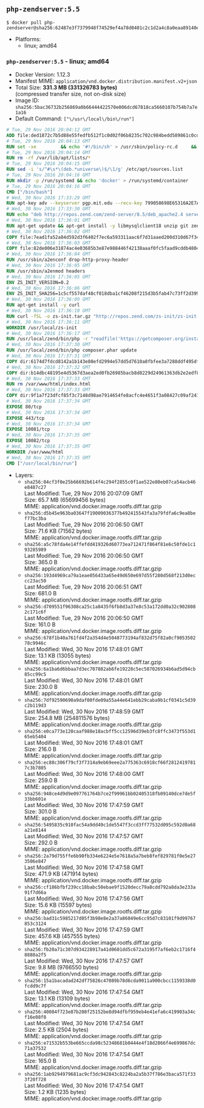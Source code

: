 ## `php-zendserver:5.5`

```console
$ docker pull php-zendserver@sha256:62487e3f7379948f74529ef4a78d0401c2c1d2a4c8a0eaa89140e072c79e6e7f
```

-	Platforms:
	-	linux; amd64

### `php-zendserver:5.5` - linux; amd64

-	Docker Version: 1.12.3
-	Manifest MIME: `application/vnd.docker.distribution.manifest.v2+json`
-	Total Size: **331.3 MB (331326783 bytes)**  
	(compressed transfer size, not on-disk size)
-	Image ID: `sha256:5bac36732b256869a0b66444422570e006dcd67818ca5660107b754b7a7e1a16`
-	Default Command: `["\/usr\/local\/bin\/run"]`

```dockerfile
# Tue, 29 Nov 2016 20:04:12 GMT
ADD file:ded1872c7b5d88e55fedfb512f1c0d02f06b8235c702c984bedd589861c0cd46 in / 
# Tue, 29 Nov 2016 20:04:13 GMT
RUN set -xe 		&& echo '#!/bin/sh' > /usr/sbin/policy-rc.d 	&& echo 'exit 101' >> /usr/sbin/policy-rc.d 	&& chmod +x /usr/sbin/policy-rc.d 		&& dpkg-divert --local --rename --add /sbin/initctl 	&& cp -a /usr/sbin/policy-rc.d /sbin/initctl 	&& sed -i 's/^exit.*/exit 0/' /sbin/initctl 		&& echo 'force-unsafe-io' > /etc/dpkg/dpkg.cfg.d/docker-apt-speedup 		&& echo 'DPkg::Post-Invoke { "rm -f /var/cache/apt/archives/*.deb /var/cache/apt/archives/partial/*.deb /var/cache/apt/*.bin || true"; };' > /etc/apt/apt.conf.d/docker-clean 	&& echo 'APT::Update::Post-Invoke { "rm -f /var/cache/apt/archives/*.deb /var/cache/apt/archives/partial/*.deb /var/cache/apt/*.bin || true"; };' >> /etc/apt/apt.conf.d/docker-clean 	&& echo 'Dir::Cache::pkgcache ""; Dir::Cache::srcpkgcache "";' >> /etc/apt/apt.conf.d/docker-clean 		&& echo 'Acquire::Languages "none";' > /etc/apt/apt.conf.d/docker-no-languages 		&& echo 'Acquire::GzipIndexes "true"; Acquire::CompressionTypes::Order:: "gz";' > /etc/apt/apt.conf.d/docker-gzip-indexes 		&& echo 'Apt::AutoRemove::SuggestsImportant "false";' > /etc/apt/apt.conf.d/docker-autoremove-suggests
# Tue, 29 Nov 2016 20:04:14 GMT
RUN rm -rf /var/lib/apt/lists/*
# Tue, 29 Nov 2016 20:04:15 GMT
RUN sed -i 's/^#\s*\(deb.*universe\)$/\1/g' /etc/apt/sources.list
# Tue, 29 Nov 2016 20:04:16 GMT
RUN mkdir -p /run/systemd && echo 'docker' > /run/systemd/container
# Tue, 29 Nov 2016 20:04:16 GMT
CMD ["/bin/bash"]
# Wed, 30 Nov 2016 17:33:29 GMT
RUN apt-key adv --keyserver pgp.mit.edu --recv-key 799058698E65316A2E7A4FF42EAE1437F7D2C623
# Wed, 30 Nov 2016 17:33:30 GMT
RUN echo "deb http://repos.zend.com/zend-server/8.5/deb_apache2.4 server non-free" >> /etc/apt/sources.list.d/zend-server.list
# Wed, 30 Nov 2016 17:36:01 GMT
RUN apt-get update && apt-get install -y libmysqlclient18 unzip git zend-server-php-5.5 && /usr/local/zend/bin/zendctl.sh stop
# Wed, 30 Nov 2016 17:36:02 GMT
COPY file:7ead1fa52a84d592d3f6402f7ec6a593311aac6f7d31aaed200d310d67f34d54 in /etc/ 
# Wed, 30 Nov 2016 17:36:03 GMT
COPY file:82de006e31874ac4e03685b3e87e988446f42138aaaf0fc5faad9cddb48040ba in /etc/apache2/conf-available 
# Wed, 30 Nov 2016 17:36:04 GMT
RUN /usr/sbin/a2enconf drop-http-proxy-header
# Wed, 30 Nov 2016 17:36:05 GMT
RUN /usr/sbin/a2enmod headers
# Wed, 30 Nov 2016 17:36:05 GMT
ENV ZS_INIT_VERSION=0.2
# Wed, 30 Nov 2016 17:36:06 GMT
ENV ZS_INIT_SHA256=1c5cf557daf48cf018dba1cf46208f215d3b5fab47c73ff2d39988581ebd6932
# Wed, 30 Nov 2016 17:36:09 GMT
RUN apt-get install -y curl
# Wed, 30 Nov 2016 17:36:10 GMT
RUN curl -fSL -o zs-init.tar.gz "http://repos.zend.com/zs-init/zs-init-docker-${ZS_INIT_VERSION}.tar.gz"     && echo "${ZS_INIT_SHA256} *zs-init.tar.gz" | sha256sum -c -     && mkdir /usr/local/zs-init     && tar xzf zs-init.tar.gz --strip-components=1 -C /usr/local/zs-init     && rm zs-init.tar.gz
# Wed, 30 Nov 2016 17:36:11 GMT
WORKDIR /usr/local/zs-init
# Wed, 30 Nov 2016 17:36:17 GMT
RUN /usr/local/zend/bin/php -r "readfile('https://getcomposer.org/installer');" | /usr/local/zend/bin/php
# Wed, 30 Nov 2016 17:37:30 GMT
RUN /usr/local/zend/bin/php composer.phar update
# Wed, 30 Nov 2016 17:37:31 GMT
COPY dir:6174d7fdcd8142a1b143e80efd2994e57dd5d7610a8fbfee3a7288ddf495dfdf in /usr/local/bin 
# Wed, 30 Nov 2016 17:37:32 GMT
COPY dir:b14dbc48195e4d5367d3aea2ed0fb26985bacb8d8229d24961363db2e2edf8f0 in /usr/local/zend/var/plugins/ 
# Wed, 30 Nov 2016 17:37:33 GMT
RUN rm /var/www/html/index.html
# Wed, 30 Nov 2016 17:37:33 GMT
COPY dir:9f1a7f23dfcf85f3c7148d98ae7914654fe8acfc4e4651f3a08427c09af24198 in /var/www/html 
# Wed, 30 Nov 2016 17:37:34 GMT
EXPOSE 80/tcp
# Wed, 30 Nov 2016 17:37:34 GMT
EXPOSE 443/tcp
# Wed, 30 Nov 2016 17:37:34 GMT
EXPOSE 10081/tcp
# Wed, 30 Nov 2016 17:37:35 GMT
EXPOSE 10082/tcp
# Wed, 30 Nov 2016 17:37:35 GMT
WORKDIR /var/www/html
# Wed, 30 Nov 2016 17:37:35 GMT
CMD ["/usr/local/bin/run"]
```

-	Layers:
	-	`sha256:04cf3f0e25b66692b614f4c294f2855c0f1ae522e80eb07ca54acb46e8487c27`  
		Last Modified: Tue, 29 Nov 2016 20:07:09 GMT  
		Size: 65.7 MB (65699456 bytes)  
		MIME: application/vnd.docker.image.rootfs.diff.tar.gzip
	-	`sha256:d5b45e963ba03647f19009036377b492415543fa3a79fdfa6c9ea8bef77bc3ba`  
		Last Modified: Tue, 29 Nov 2016 20:06:50 GMT  
		Size: 71.6 KB (71562 bytes)  
		MIME: application/vnd.docker.image.rootfs.diff.tar.gzip
	-	`sha256:a5c78fda4e14ffefdd419326d60773ea712471f864f81e6c50fde1c193285989`  
		Last Modified: Tue, 29 Nov 2016 20:06:50 GMT  
		Size: 365.0 B  
		MIME: application/vnd.docker.image.rootfs.diff.tar.gzip
	-	`sha256:193d4969ca79a1eae056433a65e49d650e697d55f280d568f213d0eccc23ac50`  
		Last Modified: Tue, 29 Nov 2016 20:06:51 GMT  
		Size: 681.0 B  
		MIME: application/vnd.docker.image.rootfs.diff.tar.gzip
	-	`sha256:d709551f96308ca25c1a8435f6fb8d3a37e8c53a172dd0a32c9028082c171c6f`  
		Last Modified: Tue, 29 Nov 2016 20:06:50 GMT  
		Size: 161.0 B  
		MIME: application/vnd.docker.image.rootfs.diff.tar.gzip
	-	`sha256:678f1b40a761fd4f2a354d4e5048773194af832d75f82a0cf905350278c9946c`  
		Last Modified: Wed, 30 Nov 2016 17:48:01 GMT  
		Size: 13.1 KB (13055 bytes)  
		MIME: application/vnd.docker.image.rootfs.diff.tar.gzip
	-	`sha256:6a1ba6d6bbaa7d3ec707882ab6fe19228c5ec587026934b6ad5d94cb85cc99c5`  
		Last Modified: Wed, 30 Nov 2016 17:48:01 GMT  
		Size: 230.0 B  
		MIME: application/vnd.docker.image.rootfs.diff.tar.gzip
	-	`sha256:7df92590690a9daf00fde09a55a44e641ebb29caba9b1cf0341c5d39c2b119d3`  
		Last Modified: Wed, 30 Nov 2016 17:48:59 GMT  
		Size: 254.8 MB (254811576 bytes)  
		MIME: application/vnd.docker.image.rootfs.diff.tar.gzip
	-	`sha256:e0ca773e120caaf988e18acbff5cc12596d39eb3fc8ffc3473f553d165eb5404`  
		Last Modified: Wed, 30 Nov 2016 17:48:01 GMT  
		Size: 216.0 B  
		MIME: application/vnd.docker.image.rootfs.diff.tar.gzip
	-	`sha256:ec88c306f79cf3f7314a9eb69eee2a775363c6918cf66f28124197817c3b7805`  
		Last Modified: Wed, 30 Nov 2016 17:48:00 GMT  
		Size: 259.0 B  
		MIME: application/vnd.docker.image.rootfs.diff.tar.gzip
	-	`sha256:948ce4d9d9e097761764b7ce2f99961bb02405318fb09140dce7de5f33bb601e`  
		Last Modified: Wed, 30 Nov 2016 17:47:59 GMT  
		Size: 301.0 B  
		MIME: application/vnd.docker.image.rootfs.diff.tar.gzip
	-	`sha256:5495835c910fac54a9dd49c1de5547f3ccd3ff77532d095c592d0a68a21e8144`  
		Last Modified: Wed, 30 Nov 2016 17:47:57 GMT  
		Size: 292.0 B  
		MIME: application/vnd.docker.image.rootfs.diff.tar.gzip
	-	`sha256:2a79d755ffe6b90fb334e6224e5e7618a5a7beb8fef829781f0e5e273506e847`  
		Last Modified: Wed, 30 Nov 2016 17:47:58 GMT  
		Size: 471.9 KB (471914 bytes)  
		MIME: application/vnd.docker.image.rootfs.diff.tar.gzip
	-	`sha256:cf186bfbf239cc18babc50ebae9f1520decc79a8cdd792a8da3e233a91f7d66a`  
		Last Modified: Wed, 30 Nov 2016 17:47:56 GMT  
		Size: 15.6 KB (15597 bytes)  
		MIME: application/vnd.docker.image.rootfs.diff.tar.gzip
	-	`sha256:bad31c5985217d05f3b98e8e2a37a86049e6cc95d7c83101f9d99767853c3124`  
		Last Modified: Wed, 30 Nov 2016 17:47:59 GMT  
		Size: 457.6 KB (457555 bytes)  
		MIME: application/vnd.docker.image.rootfs.diff.tar.gzip
	-	`sha256:fb20a71c307d934228917a41d0601dd5c672a3195f7af6eb2c1716f48888a2f5`  
		Last Modified: Wed, 30 Nov 2016 17:47:57 GMT  
		Size: 9.8 MB (9766550 bytes)  
		MIME: application/vnd.docker.image.rootfs.diff.tar.gzip
	-	`sha256:15a1bacadad242df75826c47089b78d6cda9011a900cbcc1159338d0fcdd9c7f`  
		Last Modified: Wed, 30 Nov 2016 17:47:54 GMT  
		Size: 13.1 KB (13109 bytes)  
		MIME: application/vnd.docker.image.rootfs.diff.tar.gzip
	-	`sha256:40084f723e87b208f25152be8d94dfbf959eb4e41efa6c419903a34cf16e08f8`  
		Last Modified: Wed, 30 Nov 2016 17:47:54 GMT  
		Size: 2.5 KB (2504 bytes)  
		MIME: application/vnd.docker.image.rootfs.diff.tar.gzip
	-	`sha256:e71532b553be665ccda98c52348681b0444e4f18d2866f4e699867dc71a37532`  
		Last Modified: Wed, 30 Nov 2016 17:47:54 GMT  
		Size: 165.0 B  
		MIME: application/vnd.docker.image.rootfs.diff.tar.gzip
	-	`sha256:1ab9294979681ac9cf3dc942843c8224ba2a5b37f786e3baca571f333f20f728`  
		Last Modified: Wed, 30 Nov 2016 17:47:54 GMT  
		Size: 1.2 KB (1235 bytes)  
		MIME: application/vnd.docker.image.rootfs.diff.tar.gzip
